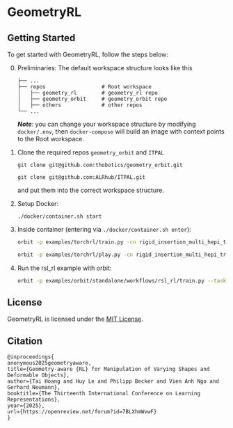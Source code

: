 # GeometryRL

## Getting Started

To get started with GeometryRL, follow the steps below:

0. Preliminaries:
    The default workspace structure looks like this
    ```
    ├── ...
    ├── repos                  # Root workspace
    │   ├── geometry_rl        # geometry_rl repo
    │   ├── geometry_orbit     # geometry_orbit repo
    │   ├── others             # other repos
    └── ...
    ```
    ***Note***: you can change your workspace structure by modifying `docker/.env`, then `docker-compose` will build an image with context points to the Root workspace.

1. Clone the required repos `geometry_orbit` and `ITPAL`
    ```
    git clone git@github.com:thobotics/geometry_orbit.git
    ```
    ```
    git clone git@github.com:ALRhub/ITPAL.git
    ```
    and put them into the correct workspace structure.

2. Setup Docker:
    ```
    ./docker/container.sh start
    ```

3. Inside container (entering via `./docker/container.sh enter`):
    ```bash
    orbit -p examples/torchrl/train.py -cn rigid_insertion_multi_hepi_trpl_cfg simulator.headless=True
    ```

    ```bash
    orbit -p examples/torchrl/play.py -cn rigid_insertion_multi_hepi_trpl_cfg
    ```

4. Run the rsl_rl example with orbit:
    ```bash
    orbit -p examples/orbit/standalone/workflows/rsl_rl/train.py --task Isaac-Ant-v0 --headless
    ```

## License

GeometryRL is licensed under the [MIT License](https://opensource.org/licenses/MIT).


## Citation

```
@inproceedings{
anonymous2025geometryaware,
title={Geometry-aware {RL} for Manipulation of Varying Shapes and Deformable Objects},
author={Tai Hoang and Huy Le and Philipp Becker and Vien Anh Ngo and Gerhard Neumann},
booktitle={The Thirteenth International Conference on Learning Representations},
year={2025},
url={https://openreview.net/forum?id=7BLXhmWvwF}
}
```